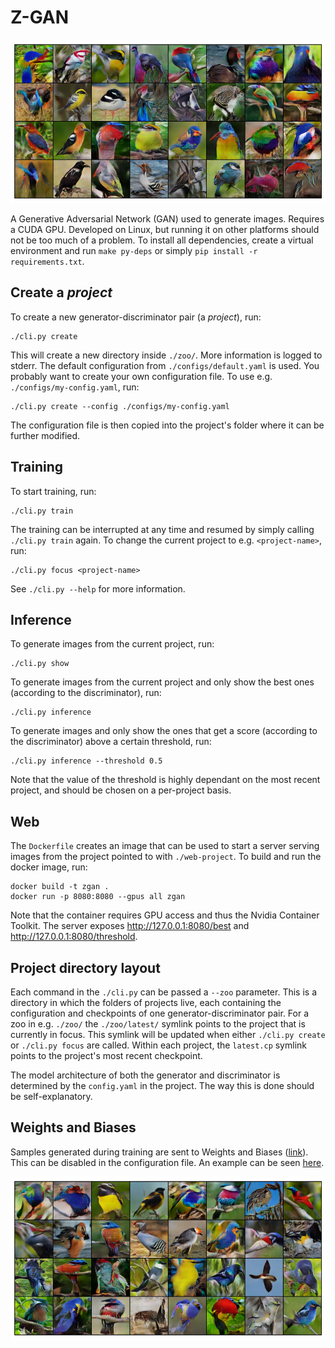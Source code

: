 # Z-GAN

![Generated birds](./media/sample-C-32.png "Birds gnerated from the GAN")

A Generative Adversarial Network (GAN) used to generate images. Requires a CUDA
GPU. Developed on Linux, but running it on other platforms should not be too
much of a problem. To install all dependencies, create a virtual environment and
run `make py-deps` or simply `pip install -r requirements.txt`.

## Create a *project*

To create a new generator-discriminator pair (a *project*), run:

    ./cli.py create

This will create a new directory inside `./zoo/`. More information is logged to
stderr. The default configuration from `./configs/default.yaml` is used. You
probably want to create your own configuration file. To use e.g.
`./configs/my-config.yaml`, run:

    ./cli.py create --config ./configs/my-config.yaml

The configuration file is then copied into the project's folder where it can be
further modified.

## Training

To start training, run:

    ./cli.py train

The training can be interrupted at any time and resumed by simply calling
`./cli.py train` again. To change the current project to e.g. `<project-name>`,
run:

    ./cli.py focus <project-name>

See `./cli.py --help` for more information.

## Inference

To generate images from the current project, run:

    ./cli.py show

To generate images from the current project and only show the best ones
(according to the discriminator), run:

    ./cli.py inference

To generate images and only show the ones that get a score (according to the
discriminator) above a certain threshold, run:

    ./cli.py inference --threshold 0.5

Note that the value of the threshold is highly dependant on the most recent
project, and should be chosen on a per-project basis.

## Web

The `Dockerfile` creates an image that can be used to start a server serving
images from the project pointed to with `./web-project`. To build and run the
docker image, run:

    docker build -t zgan .
    docker run -p 8080:8080 --gpus all zgan

Note that the container requires GPU access and thus the Nvidia Container
Toolkit. The server exposes http://127.0.0.1:8080/best and
http://127.0.0.1:8080/threshold.

## Project directory layout

Each command in the `./cli.py` can be passed a `--zoo` parameter. This is a
directory in which the folders of projects live, each containing the
configuration and checkpoints of one generator-discriminator pair. For a zoo in
e.g. `./zoo/` the `./zoo/latest/` symlink points to the project that is
currently in focus. This symlink will be updated when either `./cli.py create`
or `./cli.py focus` are called. Within each project, the `latest.cp` symlink
points to the project's most recent checkpoint.

The model architecture of both the generator and discriminator is determined by
the `config.yaml` in the project. The way this is done should be
self-explanatory.

## Weights and Biases

Samples generated during training are sent to Weights and Biases
([link](https://wandb.ai/)). This can be disabled in the configuration file. An
example can be seen [here](https://wandb.ai/nlsfnr/zgan/runs/326tnjos).

![Generated birds](./media/sample-B-32.png "Birds gnerated from the GAN")
